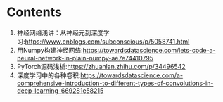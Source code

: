 # Contents
1. 神经网络浅讲：从神经元到深度学习:https://www.cnblogs.com/subconscious/p/5058741.html
2. 用Numpy构建神经网络:https://towardsdatascience.com/lets-code-a-neural-network-in-plain-numpy-ae7e74410795
3. PyTorch源码浅析:https://zhuanlan.zhihu.com/p/34496542
4. 深度学习中的各种卷积:https://towardsdatascience.com/a-comprehensive-introduction-to-different-types-of-convolutions-in-deep-learning-669281e58215

